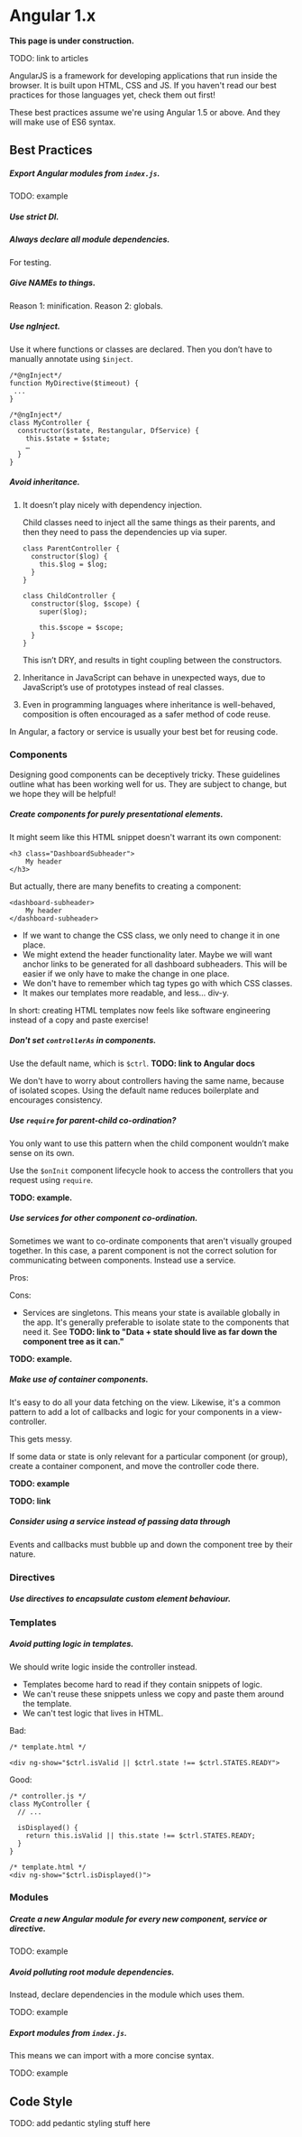 # Angular 1.x

**This page is under construction.**

TODO: link to articles

AngularJS is a framework for developing applications that run inside the browser. It is built upon HTML, CSS and JS. If you haven't read our best practices for those languages yet, check them out first!

These best practices assume we're using Angular 1.5 or above. And they will make use of ES6 syntax.

## Best Practices

##### Export Angular modules from `index.js`.

TODO: example

##### Use strict DI.

##### Always declare all module dependencies.

For testing.

##### Give NAMEs to things.

Reason 1: minification.
Reason 2: globals.

##### Use ngInject.

Use it where functions or classes are declared. Then you don’t have to manually annotate using `$inject`.
 
 ```
/*@ngInject*/
function MyDirective($timeout) {
  ...
}
```

```
/*@ngInject*/
class MyController {
  constructor($state, Restangular, DfService) {
    this.$state = $state;
    …
  }
}
```

##### Avoid inheritance.

1. It doesn’t play nicely with dependency injection. 

   Child classes need to inject all the same things as their parents, and then they need to pass the dependencies up via super.
   
   ```
   class ParentController {
     constructor($log) {
       this.$log = $log;
     }
   }
   
   class ChildController {
     constructor($log, $scope) {
       super($log);

       this.$scope = $scope;
     }
   }
   ```
   
    This isn’t DRY, and results in tight coupling between the constructors.

2. Inheritance in JavaScript can behave in unexpected ways, due to JavaScript’s use of prototypes instead of real classes.

3. Even in programming languages where inheritance is well-behaved, composition is often encouraged as a safer method of code reuse.

In Angular, a factory or service is usually your best bet for reusing code.

### Components

Designing good components can be deceptively tricky. These guidelines outline what has been working well for us. They are subject to change, but we hope they will be helpful!

##### Create components for purely presentational elements.

It might seem like this HTML snippet doesn't warrant its own component:

```
<h3 class="DashboardSubheader">
    My header
</h3>
```

But actually, there are many benefits to creating a component:

```
<dashboard-subheader>
    My header
</dashboard-subheader>
```

* If we want to change the CSS class, we only need to change it in one place.
* We might extend the header functionality later. Maybe we will want anchor links to be generated for all dashboard subheaders. This will be easier if we only have to make the change in one place.
* We don't have to remember which tag types go with which CSS classes.
* It makes our templates more readable, and less... div-y.

In short: creating HTML templates now feels like software engineering instead of a copy and paste exercise!

##### Don't set `controllerAs` in components.

Use the default name, which is `$ctrl`. **TODO: link to Angular docs**

We don't have to worry about controllers having the same name, because of isolated scopes. Using the default name reduces boilerplate and encourages consistency.

##### Use `require` for parent-child co-ordination?

You only want to use this pattern when the child component wouldn’t make sense on its own.

Use the `$onInit` component lifecycle hook to access the controllers that you request using `require`.

**TODO: example.**

##### Use services for other component co-ordination.

Sometimes we want to co-ordinate components that aren't visually grouped together. In this case, a parent component is not the correct solution for communicating between components. Instead use a service.

Pros:

Cons:

* Services are singletons. This means your state is available globally in the app. It's generally preferable to isolate state to the components that need it. See **TODO: link to "Data + state should live as far down the component tree as it can."**

**TODO: example.**

##### Make use of container components.

It's easy to do all your data fetching on the view. Likewise, it's a common pattern to add a lot of callbacks and logic for your components in a view-controller.

This gets messy.

If some data or state is only relevant for a particular component (or group), create a container component, and move the controller code there.

**TODO: example**

**TODO: link**

##### Consider using a service instead of passing data through 

Events and callbacks must bubble up and down the component tree by their nature.


### Directives

##### Use directives to encapsulate custom element behaviour.

### Templates

##### Avoid putting logic in templates.

We should write logic inside the controller instead. 

* Templates become hard to read if they contain snippets of logic.
* We can't reuse these snippets unless we copy and paste them around the template.
* We can't test logic that lives in HTML.

Bad:

```
/* template.html */

<div ng-show="$ctrl.isValid || $ctrl.state !== $ctrl.STATES.READY">
```

Good:

```
/* controller.js */
class MyController {
  // ...
  
  isDisplayed() {
    return this.isValid || this.state !== $ctrl.STATES.READY;
  }
}

/* template.html */
<div ng-show="$ctrl.isDisplayed()">
```

### Modules

##### Create a new Angular module for every new component, service or directive.

TODO: example

##### Avoid polluting root module dependencies.

Instead, declare dependencies in the module which uses them.

TODO: example

##### Export modules from `index.js`.

This means we can import with a more concise syntax.

TODO: example

## Code Style

TODO: add pedantic styling stuff here